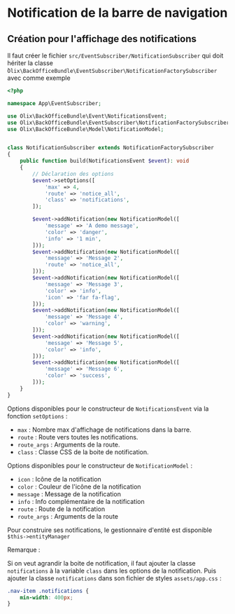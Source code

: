 # Notification de la barre de navigation


## Création pour l'affichage des notifications

Il faut créer le fichier `src/EventSubscriber/NotificationSubscriber` qui doit hériter la classe ̀`Olix\BackOfficeBundle\EventSubscriber\NotificationFactorySubscriber` avec comme exemple

~~~ php
<?php

namespace App\EventSubscriber;

use Olix\BackOfficeBundle\Event\NotificationsEvent;
use Olix\BackOfficeBundle\EventSubscriber\NotificationFactorySubscriber;
use Olix\BackOfficeBundle\Model\NotificationModel;


class NotificationSubscriber extends NotificationFactorySubscriber
{
    public function build(NotificationsEvent $event): void
    {
        // Déclaration des options
        $event->setOptions([
            'max' => 4,
            'route' => 'notice_all',
            'class' => 'notifications',
        ]);

        $event->addNotification(new NotificationModel([
            'message' => 'A demo message',
            'color' => 'danger',
            'info' => '1 min',
        ]));
        $event->addNotification(new NotificationModel([
            'message' => 'Message 2',
            'route' => 'notice_all',
        ]));
        $event->addNotification(new NotificationModel([
            'message' => 'Message 3',
            'color' => 'info',
            'icon' => 'far fa-flag',
        ]));
        $event->addNotification(new NotificationModel([
            'message' => 'Message 4',
            'color' => 'warning',
        ]));
        $event->addNotification(new NotificationModel([
            'message' => 'Message 5',
            'color' => 'info',
        ]));
        $event->addNotification(new NotificationModel([
            'message' => 'Message 6',
            'color' => 'success',
        ]));
    }
}
~~~

Options disponibles pour le constructeur de `NotificationsEvent` via la fonction `setOptions` :
- `max` : Nombre max d'affichage de notifications dans la barre.
- `route` : Route vers toutes les notifications.
- `route_args` : Arguments de la route.
- `class` : Classe CSS de la boite de notification.

Options disponibles pour le constructeur de `NotificationModel` :
- `icon` : Icône de la notification
- `color` : Couleur de l'icône de la notification
- `message` : Message de la notification
- `info` : Info complémentaire de la notification
- `route` : Route de la notification
- `route_args` : Arguments de la route

Pour construire ses notifications, le gestionnaire d'entité est disponible `$this->entityManager`

Remarque :

Si on veut agrandir la boite de notification, il faut ajouter la classe `notifications` à la variable `class` dans les options de la notification.
Puis ajouter la classe `notifications` dans son fichier de styles `assets/app.css` :

~~~ css
.nav-item .notifications {
    min-width: 400px;
}
~~~